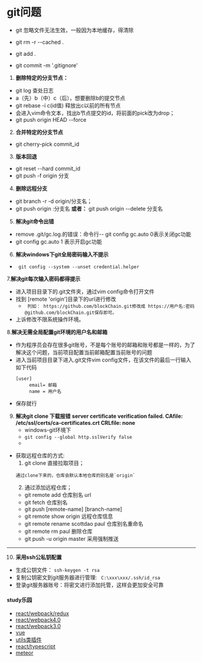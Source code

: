 # git问题

- git 忽略文件无法生效，一般因为本地缓存，得清除

- git rm -r --cached .

- git add  .

- git commit -m '.gitignore'

1. **删除特定的分支节点：**
- git log 查处日志
- a（先）b（中）c（后），想要删除b的提交节点
- git rebase -i  c(id值) 释放出c以前的所有节点
- 会进入vim命令文本，找出b节点提交的id，将前面的pick改为drop；
- git push origin HEAD  --force

2. **合并特定的分支节点**
- git cherry-pick commit_id

3. **版本回退**
- git reset --hard commit_id
- git push -f origin 分支

4. **删除远程分支**
- git branch -r -d origin/分支名；
- git push origin :分支名
**或者：** git push origin --delete 分支名  

5. **解决git命令出错**
-  remove .git/gc.log.的错误：命令行-- git config gc.auto 0表示关闭gc功能
- git config gc.auto 1 表示开启gc功能

6. **解决windows下git全局密码输入不提示**

 -  ` git config --system --unset credential.helper`
   
 7.**解决git每次输入密码都得提示**

 - 进入项目目录下的.git文件夹，通过vim config命令打开文件
 - 找到 [remote 'origin']目录下的url进行修改
    - ` 列如： https://github.com/blockChain.git修改成 https://用户名:密码@github.com/blockChain.git保存即可。`
 - 上诉修改不限系统操作环境。

 
 8.**解决无需全局配置git环境的用户名和邮箱**
 - 作为程序员会存在很多git账号，不是每个账号的邮箱和账号都是一样的，为了解决这个问题，当前项目配置当前邮箱配置当前账号的问题
 - 进入当前项目目录下进入.git文件vim config文件，在该文件的最后一行输入如下代码
   ```
   [user]
        email= 邮箱
        name = 用户名

   ```
  - 保存就行
9. **解决git clone 下载报错**
**server certificate verification failed. CAfile: /etc/ssl/certs/ca-certificates.crt CRLfile: none**
   - windows-git环境下
   - `git config --global http.sslVerify false`
   - 
- 获取远程仓库的方式:
  1. git clone 直接拉取项目；
  ```
  通过clone下来的，仓库会默认本地仓库的别名是`origin`
  ```
  2. 通过添加远程仓库；
    - git remote add 仓库别名 url
    - git fetch 仓库别名   
    - git push [remote-name] [branch-name] 
    - git remote show origin 远程仓库信息
    - git remote rename scottdao paul 仓库别名重命名
    - git remote rm paul 删除仓库
    -  git push -u origin master 采用强制推送
--------------------------------------
10. **采用ssh公私钥配置**
   - 生成公钥文件： `ssh-keygen -t rsa`
   - 复制公钥密文到git服务器进行管理: ` C:\xxx\xxx/.ssh/id_rsa`
   - 登录git服务器账号：将密文进行添加托管，这样会更加安全可靠
#### study乐园

- [react/webpack/redux](./react-webpack-redux)
- [react/webpack4.0](./react-webpack4.0)
- [react/webpack3.0](./react-webpack3.0)
- [vue](./vueTwo)
- [utils类插件](./webpack)
- [react/typescript](https://github.com/scottdao/react-typescript/tree/master/practiceArrange)
- [meteor](./meteor)
